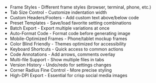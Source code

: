 - Frame Styles - Different frame styles (browser, terminal, phone, etc.)
- Tab Size Control - Customize indentation width
- Custom Headers/Footers - Add custom text above/below code
- Preset Templates - Save/load favorite setting combinations
- Batch Export - Export multiple variations at once
- Auto-Format Code - Format code before generating image
- Mobile-Optimized Frames - Phone/tablet mockup frames
- Color Blind Friendly - Themes optimized for accessibility
- Keyboard Shortcuts - Quick access to common actions
- Code Annotations - Add arrows, comments overlay
- Multi-file Support - Show multiple files in tabs
- Version History - Undo/redo for settings changes
- Corner Radius Fine Control - More precise styling
- High-DPI Export - Essential for crisp social media images
